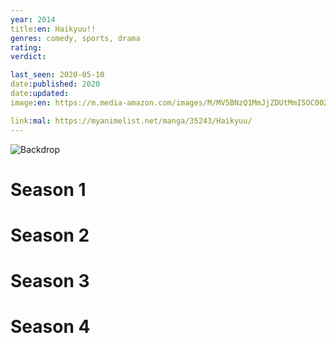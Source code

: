 ```yaml
---
year: 2014
title:en: Haikyuu!!
genres: comedy, sports, drama
rating:
verdict:

last_seen: 2020-05-10
date:published: 2020
date:updated:
image:en: https://m.media-amazon.com/images/M/MV5BNzQ1MmJjZDUtMmI5OC00ZDk2LThkODQtODgwYmU0MTIzNDhmXkEyXkFqcGdeQXVyNDgyODgxNjE@._V1_.jpg

link:mal: https://myanimelist.net/manga/35243/Haikyuu/
---
```


![Backdrop](https://image.tmdb.org/t/p/original/dlPVXJglJ4XiIwbGwEFJj5C20Sr.jpg)

<!-- SEASON DIVIDER -->
# Season 1

<!-- SEASON DIVIDER -->
# Season 2

<!-- SEASON DIVIDER -->
# Season 3

<!-- SEASON DIVIDER -->
# Season 4

